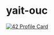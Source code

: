 # yait-ouc
[![42 Profile Card](https://1337-readme.vercel.app/api/profile?cursus=42cursus&dark=true&login=yait-ouc)](https://github.com/mohouyizme/1337-readme)
